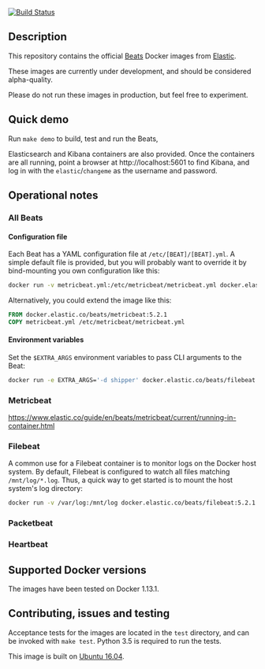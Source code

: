 [![Build Status](https://travis-ci.org/elastic/beats-docker.svg?branch=master)](https://travis-ci.org/elastic/beats-docker)

## Description

This repository contains the official [Beats][beats] Docker images from
[Elastic][elastic].

These images are currently under development, and should be considered alpha-quality.

Please do not run these images in production, but feel free to experiment.

[beats]: https://www.elastic.co/products/beats
[elastic]: https://www.elastic.co/

## Quick demo
Run `make demo` to build, test and run the Beats,

Elasticsearch and Kibana containers are also provided. Once the containers are all running, point a browser at http://localhost:5601 to find Kibana, and log in with the `elastic`/`changeme` as the username and password.

## Operational notes
### All Beats
#### Configuration file
Each Beat has a YAML configuration file at `/etc/[BEAT]/[BEAT].yml`. A simple default file is provided, but you will probably want to override it by bind-mounting you own configuration like this:

``` bash
docker run -v metricbeat.yml:/etc/metricbeat/metricbeat.yml docker.elastic.co/beats/metricbeat:5.2.1
```

Alternatively, you could extend the image like this:

``` dockerfile
FROM docker.elastic.co/beats/metricbeat:5.2.1
COPY metricbeat.yml /etc/metricbeat/metricbeat.yml
```
#### Environment variables
Set the `$EXTRA_ARGS` environment variables to pass CLI arguments to the Beat:

``` bash
docker run -e EXTRA_ARGS='-d shipper' docker.elastic.co/beats/filebeat:5.2.1
```

### Metricbeat
https://www.elastic.co/guide/en/beats/metricbeat/current/running-in-container.html
### Filebeat
A common use for a Filebeat container is to monitor logs on the Docker host system. By default, Filebeat is configured to watch all files matching `/mnt/log/*.log`. Thus, a quick way to get started is to mount the host system's log directory:

``` bash
docker run -v /var/log:/mnt/log docker.elastic.co/beats/filebeat:5.2.1
```
### Packetbeat
### Heartbeat


## Supported Docker versions

The images have been tested on Docker 1.13.1.

## Contributing, issues and testing

Acceptance tests for the images are located in the `test` directory, and can
be invoked with `make test`. Python 3.5 is required to run the tests.

This image is built on [Ubuntu 16.04][ubuntu-1604].

[ubuntu-1604]: https://github.com/tianon/docker-brew-ubuntu-core/blob/188bcceb999c0c465b3053efefd4e1a03d3fc47e/xenial/Dockerfile
